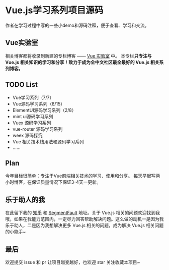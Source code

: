 # Vue.js学习系列项目源码

作者在学习过程中写的一些小demo和源码注释，便于查看、学习和交流。

## Vue实验室

相关博客都将收录到新建的专栏博客 —— [Vue 实验室](https://violetjack.github.io/) 中。
本专栏**只专注与 Vue.js 相关知识的学习和分享！致力于成为全中文社区最全最好的 Vue.js 相关系列博客。**

## TODO List

* Vue学习系列（7/7）
* Vue源码学习系列（8/15）
* ElementUI源码学习系列（2/8）
* mint ui源码学习系列
* Vuex 源码学习系列
* vue-router 源码学习系列
* weex 源码探究
* Vue 相关技术栈用法和源码学习系列
* ……

## Plan

今年目标很简单：专注于Vue前端相关技术的学习、使用和分享。
每天早起写两小时博客，在保证质量情况下保证3-4天一更新。

## 乐于助人的我

在此留下我的 [知乎](https://www.zhihu.com/people/violetjack/activities) 和 [SegmentFault](https://segmentfault.com/u/violetjack) 地址。关于 Vue.js 相关的问题欢迎找到我哦，如果在我能力范围内，一定尽力回答帮助解决问题。这么做的动机一是因为我乐于助人，二是因为我想解决更多 Vue.js 相关的问题，成为解决 Vue.js 相关问题的小能手~

## 最后

欢迎提交 issue 和 pr 让项目越变越好，也欢迎 star 关注收藏本项目~